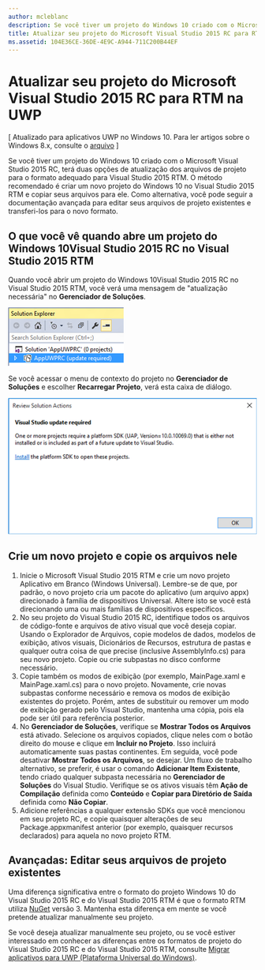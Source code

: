 ```yaml
---
author: mcleblanc
description: Se você tiver um projeto do Windows 10 criado com o Microsoft Visual Studio 2015 RC, terá duas opções de atualização dos arquivos de projeto para o formato adequado para Visual Studio 2015 RTM.
title: Atualizar seu projeto do Microsoft Visual Studio 2015 RC para RTM na UWP
ms.assetid: 104E36CE-36DE-4E9C-A944-711C200B44EF
---
```


# Atualizar seu projeto do Microsoft Visual Studio 2015 RC para RTM na UWP

\[ Atualizado para aplicativos UWP no Windows 10. Para ler artigos sobre o Windows 8.x, consulte o [arquivo](http://go.microsoft.com/fwlink/p/?linkid=619132) \]

Se você tiver um projeto do Windows 10 criado com o Microsoft Visual Studio 2015 RC, terá duas opções de atualização dos arquivos de projeto para o formato adequado para Visual Studio 2015 RTM. O método recomendado é criar um novo projeto do Windows 10 no Visual Studio 2015 RTM e copiar seus arquivos para ele. Como alternativa, você pode seguir a documentação avançada para editar seus arquivos de projeto existentes e transferi-los para o novo formato.

## O que você vê quando abre um projeto do Windows 10Visual Studio 2015 RC no Visual Studio 2015 RTM

Quando você abrir um projeto do Windows 10Visual Studio 2015 RC no Visual Studio 2015 RTM, você verá uma mensagem de "atualização necessária" no **Gerenciador de Soluções**.

![atualização necessária](images/vsrc-to-rtm/solution-explorer.png)

Se você acessar o menu de contexto do projeto no **Gerenciador de Soluções** e escolher **Recarregar Projeto**, verá esta caixa de diálogo.

![atualização do visual studio necessária](images/vsrc-to-rtm/reload-project.png)

## Crie um novo projeto e copie os arquivos nele

1.  Inicie o Microsoft Visual Studio 2015 RTM e crie um novo projeto Aplicativo em Branco (Windows Universal). Lembre-se de que, por padrão, o novo projeto cria um pacote do aplicativo (um arquivo appx) direcionado à família de dispositivos Universal. Altere isto se você está direcionando uma ou mais famílias de dispositivos específicos.
2.  No seu projeto do Visual Studio 2015 RC, identifique todos os arquivos de código-fonte e arquivos de ativo visual que você deseja copiar. Usando o Explorador de Arquivos, copie modelos de dados, modelos de exibição, ativos visuais, Dicionários de Recursos, estrutura de pastas e qualquer outra coisa de que precise (inclusive AssemblyInfo.cs) para seu novo projeto. Copie ou crie subpastas no disco conforme necessário.
3.  Copie também os modos de exibição (por exemplo, MainPage.xaml e MainPage.xaml.cs) para o novo projeto. Novamente, crie novas subpastas conforme necessário e remova os modos de exibição existentes do projeto. Porém, antes de substituir ou remover um modo de exibição gerado pelo Visual Studio, mantenha uma cópia, pois ela pode ser útil para referência posterior.
4.  No **Gerenciador de Soluções**, verifique se **Mostrar Todos os Arquivos** está ativado. Selecione os arquivos copiados, clique neles com o botão direito do mouse e clique em **Incluir no Projeto**. Isso incluirá automaticamente suas pastas continentes. Em seguida, você pode desativar **Mostrar Todos os Arquivos**, se desejar. Um fluxo de trabalho alternativo, se preferir, é usar o comando **Adicionar Item Existente**, tendo criado qualquer subpasta necessária no **Gerenciador de Soluções** do Visual Studio. Verifique se os ativos visuais têm **Ação de Compilação** definida como **Conteúdo** e **Copiar para Diretório de Saída** definida como **Não Copiar**.
5.  Adicione referências a qualquer extensão SDKs que você mencionou em seu projeto RC, e copie quaisquer alterações de seu Package.appxmanifest anterior (por exemplo, quaisquer recursos declarados) para aquela no novo projeto RTM.

## Avançadas: Editar seus arquivos de projeto existentes

Uma diferença significativa entre o formato do projeto Windows 10 do Visual Studio 2015 RC e do Visual Studio 2015 RTM é que o formato RTM utiliza [NuGet](http://docs.nuget.org/) versão 3. Mantenha esta diferença em mente se você pretende atualizar manualmente seu projeto.

Se você deseja atualizar manualmente seu projeto, ou se você estiver interessado em conhecer as diferenças entre os formatos de projeto do Visual Studio 2015 RC e do Visual Studio 2015 RTM, consulte [Migrar aplicativos para UWP (Plataforma Universal do Windows)](http://msdn.microsoft.com/library/mt148501.aspx).



<!--HONumber=May16_HO2-->


